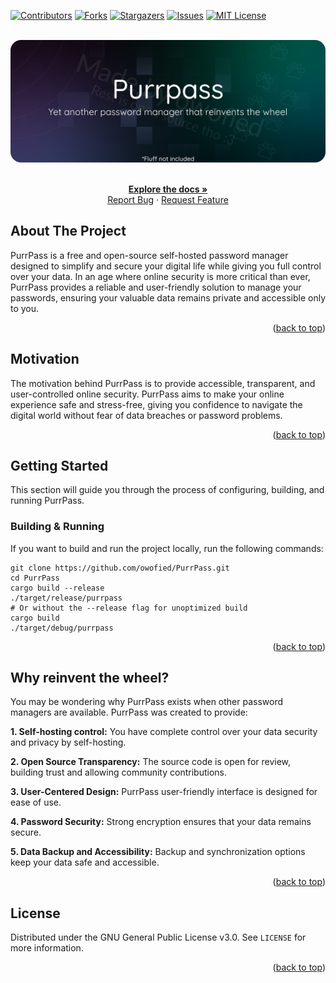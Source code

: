 <a name="readme-top"></a>

[![Contributors][contributors-shield]][contributors-url]
[![Forks][forks-shield]][forks-url]
[![Stargazers][stars-shield]][stars-url]
[![Issues][issues-shield]][issues-url]
[![MIT License][license-shield]][license-url]

<!-- PROJECT LOGO -->
<br />
<div align="center">
  <a href="https://github.com/owofied/purrpass">
    <img src="assets/img/banner.png" alt="Logo">
  </a>
  <p align="center">
    <br />
    <a href="https://github.com/owofied/purrpass"><strong>Explore the docs »</strong></a>
    <br />
    <a href="https://github.com/owofied/purrpass/issues">Report Bug</a>
    ·
    <a href="https://github.com/owofied/purrpass/issues">Request Feature</a>
  </p>
</div>

<!-- ABOUT THE PROJECT -->
## About The Project

PurrPass is a free and open-source self-hosted password manager designed to simplify and secure your digital life while giving you full control over your data. In an age where online security is more critical than ever, PurrPass provides a reliable and user-friendly solution to manage your passwords, ensuring your valuable data remains private and accessible only to you.

<p align="right">(<a href="#readme-top">back to top</a>)</p>

## Motivation

The motivation behind PurrPass is to provide accessible, transparent, and user-controlled online security. PurrPass aims to make your online experience safe and stress-free, giving you confidence to navigate the digital world without fear of data breaches or password problems.

<p align="right">(<a href="#readme-top">back to top</a>)</p>

<!-- GETTING STARTED -->
## Getting Started

This section will guide you through the process of configuring, building, and running PurrPass.

### Building & Running

If you want to build and run the project locally, run the following commands:

```shell
git clone https://github.com/owofied/PurrPass.git
cd PurrPass
cargo build --release
./target/release/purrpass
# Or without the --release flag for unoptimized build
cargo build
./target/debug/purrpass
```

<p align="right">(<a href="#readme-top">back to top</a>)</p>

## Why reinvent the wheel?

You may be wondering why PurrPass exists when other password managers are available. PurrPass was created to provide:

**1. Self-hosting control:** You have complete control over your data security and privacy by self-hosting.

**2. Open Source Transparency:** The source code is open for review, building trust and allowing community contributions.

**3. User-Centered Design:** PurrPass user-friendly interface is designed for ease of use.

**4. Password Security:** Strong encryption ensures that your data remains secure.

**5. Data Backup and Accessibility:** Backup and synchronization options keep your data safe and accessible.

<p align="right">(<a href="#readme-top">back to top</a>)</p>


<!-- LICENSE -->
## License

Distributed under the GNU General Public License v3.0. See `LICENSE` for more information.

<p align="right">(<a href="#readme-top">back to top</a>)</p>

<!-- MARKDOWN LINKS & IMAGES -->
<!-- https://www.markdownguide.org/basic-syntax/#reference-style-links -->
[contributors-shield]: https://img.shields.io/github/contributors/owofied/purrpass.svg?style=for-the-badge
[contributors-url]: https://github.com/owofied/purrpass/graphs/contributors
[forks-shield]: https://img.shields.io/github/forks/owofied/purrpass.svg?style=for-the-badge
[forks-url]: https://github.com/owofied/purrpass/network/members
[stars-shield]: https://img.shields.io/github/stars/owofied/purrpass.svg?style=for-the-badge
[stars-url]: https://github.com/owofied/purrpass/stargazers
[issues-shield]: https://img.shields.io/github/issues/owofied/purrpass.svg?style=for-the-badge
[issues-url]: https://github.com/owofied/purrpass/issues
[license-shield]: https://img.shields.io/github/license/owofied/purrpass.svg?style=for-the-badge
[license-url]: https://github.com/owofied/purrpass/blob/master/LICENSE.txt
